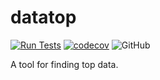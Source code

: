 # datatop

[![Run Tests](https://github.com/felixfwu/datatop/actions/workflows/datatop.yml/badge.svg)](https://github.com/felixfwu/datatop/actions/workflows/datatop.yml)
[![codecov](https://codecov.io/gh/felixfwu/datatop/graph/badge.svg?token=VAC4EZSHEJ)](https://codecov.io/gh/felixfwu/datatop)
![GitHub](https://img.shields.io/github/license/felixfwu/datatop)

A tool for finding top data.